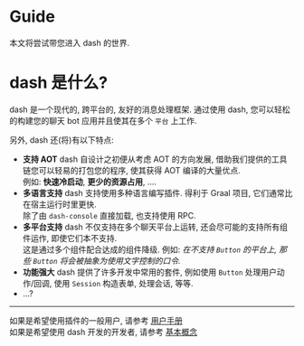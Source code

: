 # Guide

本文将尝试带您进入 dash 的世界.

# dash 是什么?

dash 是一个现代的, 跨平台的, 友好的消息处理框架. 通过使用 dash, 您可以轻松的构建您的聊天 bot 应用并且使其在多个 `平台`
上工作.

另外, dash 还(将)有以下特点:

- **支持 AOT** dash 自设计之初便从考虑 AOT 的方向发展, 借助我们提供的工具链您可以轻易的打包您的程序, 使其获得 AOT
  编译的大量优点.  
  例如: **快速冷启动**, **更少的资源占用**, ....
- **多语言支持** dash 支持使用多种语言编写插件. 得利于 Graal 项目, 它们通常比在宿主运行时里更快.  
  除了由 `dash-console` 直接加载, 也支持使用 RPC.
- **多平台支持** dash 不仅支持在多个聊天平台上运转, 还会尽可能的支持所有组件运作, 即使它们本不支持.  
  这是通过多个组件配合达成的组件降级. 例如: *在不支持 `Button` 的平台上, 那些 `Button` 将会被抽象为使用文字控制的口令.*
- **功能强大** dash 提供了许多开发中常用的套件, 例如使用 `Button` 处理用户动作/回调, 使用 `Session` 构造表单, 处理会话,
  等等.
- ...?

---

如果是希望使用插件的一般用户, 请参考 [用户手册](./user/Manual.md)  
如果是希望使用 dash 开发的开发者, 请参考 [基本概念](./dev/Concepts.md)



